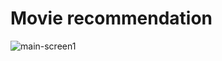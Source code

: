 # Movie recommendation

![main-screen1](https://user-images.githubusercontent.com/110397465/213388983-39b59f6c-3165-41d7-acf2-c1cebd609841.png)
